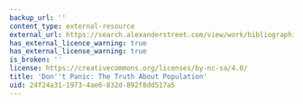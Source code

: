 ```yaml
---
backup_url: ''
content_type: external-resource
external_url: https://search.alexanderstreet.com/view/work/bibliographic_entity%7Cvideo_work%7C3996909
has_external_licence_warning: true
has_external_license_warning: true
is_broken: ''
license: https://creativecommons.org/licenses/by-nc-sa/4.0/
title: 'Don''t Panic: The Truth About Population'
uid: 24f24a31-1973-4ae6-832d-892f8dd517a5
---
```

